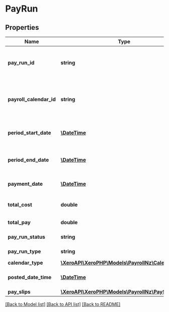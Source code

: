 # PayRun

## Properties
Name | Type | Description | Notes
------------ | ------------- | ------------- | -------------
**pay_run_id** | **string** | Xero unique identifier for the pay run | [optional] 
**payroll_calendar_id** | **string** | Xero unique identifier for the payroll calendar | [optional] 
**period_start_date** | [**\DateTime**](\DateTime.md) | Period start date of the payroll calendar | [optional] 
**period_end_date** | [**\DateTime**](\DateTime.md) | Period end date of the payroll calendar | [optional] 
**payment_date** | [**\DateTime**](\DateTime.md) | Payment date of the pay run | [optional] 
**total_cost** | **double** | Total cost of the pay run | [optional] 
**total_pay** | **double** | Total pay of the pay run | [optional] 
**pay_run_status** | **string** | Pay run status | [optional] 
**pay_run_type** | **string** | Pay run type | [optional] 
**calendar_type** | [**\XeroAPI\XeroPHP\Models\PayrollNz\CalendarType**](CalendarType.md) |  | [optional] 
**posted_date_time** | [**\DateTime**](\DateTime.md) | Posted date time of the pay run | [optional] 
**pay_slips** | [**\XeroAPI\XeroPHP\Models\PayrollNz\PaySlip[]**](PaySlip.md) |  | [optional] 

[[Back to Model list]](../README.md#documentation-for-models) [[Back to API list]](../README.md#documentation-for-api-endpoints) [[Back to README]](../README.md)


